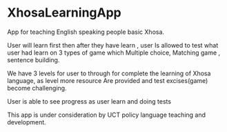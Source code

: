 # XhosaLearningApp

App for teaching English speaking people  basic Xhosa.

User will learn first then after they have learn , user
Is allowed to test what user had learn on 3 types of game
which Multiple choice, Matching game , sentence building.

We have 3 levels for user to through for complete the 
learning of Xhosa language, as level more resource
Are provided and test excises(game) become challenging. 

User is able to see progress as user learn and doing tests


This app is under consideration by UCT policy language teaching and development.
